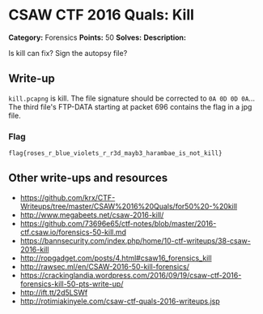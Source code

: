 # CSAW CTF 2016 Quals: Kill

**Category:** Forensics
**Points:** 50
**Solves:**
**Description:**

Is kill can fix? Sign the autopsy file?

## Write-up

`kill.pcapng` is kill. The file signature should be corrected to `0A 0D 0D 0A`... The third file's FTP-DATA starting at packet 696 contains the flag in a jpg file.

### Flag

`flag{roses_r_blue_violets_r_r3d_mayb3_harambae_is_not_kill}`

## Other write-ups and resources

* https://github.com/krx/CTF-Writeups/tree/master/CSAW%2016%20Quals/for50%20-%20kill
* http://www.megabeets.net/csaw-2016-kill/
* https://github.com/73696e65/ctf-notes/blob/master/2016-ctf.csaw.io/forensics-50-kill.md
* https://bannsecurity.com/index.php/home/10-ctf-writeups/38-csaw-2016-kill
* http://ropgadget.com/posts/4.html#csaw16_forensics_kill
* http://rawsec.ml/en/CSAW-2016-50-kill-forensics/
* https://crackinglandia.wordpress.com/2016/09/19/csaw-ctf-2016-forensics-kill-50-pts-write-up/
* http://ift.tt/2d5LSWf
* http://rotimiakinyele.com/csaw-ctf-quals-2016-writeups.jsp
